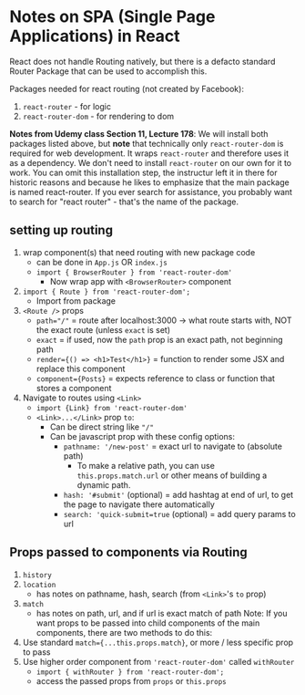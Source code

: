 # Notes on SPA (Single Page Applications) in React
React does not handle Routing natively, but there is a defacto standard Router Package that can be used to accomplish this.

Packages needed for react routing (not created by Facebook):
1. `react-router` - for logic
2. `react-router-dom` - for rendering to dom

**Notes from Udemy class Section 11, Lecture 178**: We will install both packages listed above, but **note** that technically only `react-router-dom` is required for web development. It wraps `react-router` and therefore uses it as a dependency. We don't need to install `react-router` on our own for it to work. You can omit this installation step, the instructur left it in there for historic reasons and because he likes to emphasize that the main package is named react-router. If you ever search for assistance, you probably want to search for "react router" - that's the name of the package.

## setting up routing
1. wrap component(s) that need routing with new package code
    - can be done in `App.js` OR `index.js`
    - `import { BrowserRouter } from 'react-router-dom'`
        - Now wrap app with `<BrowserRouter>` component
2. `import { Route } from 'react-router-dom';`
    - Import from package
3. `<Route />` props
    - `path="/"` = route after localhost:3000 -> what route starts with, NOT the exact route (unless `exact` is set)
    - `exact` = if used, now the `path` prop is an exact path, not beginning path
    - `render={() => <h1>Test</h1>}` = function to render some JSX and replace this component
    - `component={Posts}` = expects reference to class or function that stores a component
4. Navigate to routes using `<Link>`
    - `import {Link} from 'react-router-dom'`
    - `<Link>...</Link>` prop `to`:
        - Can be direct string like `"/"`
        - Can be javascript prop with these config options:
            - `pathname: '/new-post'` = exact url to navigate to (absolute path)
                - To make a relative path, you can use `this.props.match.url` or other means of building a dynamic path.
            - `hash: '#submit'` (optional) = add hashtag at end of url, to get the page to navigate there automatically
            - `search: 'quick-submit=true` (optional) = add query params to url

## Props passed to components via Routing
1. `history`
2. `location`
    - has notes on pathname, hash, search (from `<Link>`'s `to` prop)
3. `match`
    - has notes on path, url, and if url is exact match of path
Note: If you want props to be passed into child components of the main components, there are two methods to do this:
1. Use standard `match={...this.props.match}`, or more / less specific prop to pass
2. Use higher order component from `'react-router-dom'` called `withRouter`
    - `import { withRouter } from 'react-router-dom';`
    - access the passed props from `props` or `this.props`